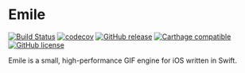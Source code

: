 # Emile

[![Build Status](https://travis-ci.org/dbart01/Emile.svg?branch=master)](https://travis-ci.org/dbart01/Emile)
[![codecov](https://codecov.io/gh/dbart01/Emile/branch/master/graph/badge.svg)](https://codecov.io/gh/dbart01/Emile)
[![GitHub release](https://img.shields.io/github/release/dbart01/Emile.svg?style=flat)](https://github.com/dbart01/Emile/releases/latest)
[![Carthage compatible](https://img.shields.io/badge/Carthage-compatible-4BC51D.svg?style=flat)](https://github.com/Carthage/Carthage)
[![GitHub license](https://img.shields.io/badge/license-MIT-lightgrey.svg?style=flat)](https://github.com/dbart01/Emile/blob/master/LICENSE.txt)

Emile is a small, high-performance GIF engine for iOS written in Swift.